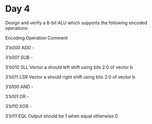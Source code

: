 # Day 4
Design and verify a 8-bit ALU which supports the following encoded operations:

Encoding	Operation	Comment

3'b000	ADD	-

3'b001	SUB	-

3'b010	SLL	Vector a should left shift using bits 2:0 of vector b

3'b011	LSR	Vector a should right shift using bits 2:0 of vector b

3'b100	AND	-

3'b101	OR	-

3'b110	XOR	-

3'b111	EQL	Output should be 1 when equal otherwise 0
